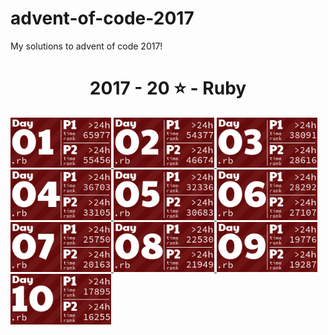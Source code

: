 # advent-of-code-2017

My solutions to advent of code 2017!

<!-- AOC TILES BEGIN -->
<h1 align="center">
  2017 - 20 ⭐ - Ruby
</h1>
<a href="12-01-17/main.rb">
  <img src=".aoc_tiles/tiles/2017/01.png" width="161px">
</a>
<a href="12-02-17/main.rb">
  <img src=".aoc_tiles/tiles/2017/02.png" width="161px">
</a>
<a href="12-03-17/main.rb">
  <img src=".aoc_tiles/tiles/2017/03.png" width="161px">
</a>
<a href="12-04-17/main.rb">
  <img src=".aoc_tiles/tiles/2017/04.png" width="161px">
</a>
<a href="12-05-17/main.rb">
  <img src=".aoc_tiles/tiles/2017/05.png" width="161px">
</a>
<a href="12-06-17/main.rb">
  <img src=".aoc_tiles/tiles/2017/06.png" width="161px">
</a>
<a href="12-07-17/main.rb">
  <img src=".aoc_tiles/tiles/2017/07.png" width="161px">
</a>
<a href="12-08-17/main.rb">
  <img src=".aoc_tiles/tiles/2017/08.png" width="161px">
</a>
<a href="12-09-17/main.rb">
  <img src=".aoc_tiles/tiles/2017/09.png" width="161px">
</a>
<a href="12-10-17/main.rb">
  <img src=".aoc_tiles/tiles/2017/10.png" width="161px">
</a>
<!-- AOC TILES END -->
